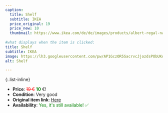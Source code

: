```yaml
---
caption:
  title: Shelf
  subtitle: IKEA
  price_original: 19
  price_new: 10
  thumbnail: https://www.ikea.com/de/de/images/products/albert-regal-nadelholz__0088996_pe220776_s5.jpg
  
#what displays when the item is clicked:
title: Shelf
subtitle: IKEA
image: https://lh3.googleusercontent.com/pw/AP1GczOR5SacrvcJjozdsPObUKq7QQw7TXjDLVhIXKq-2jufD9xIrogZf7rXSYyc_yAuXPwt70icHHPfAg0eIEmiZ6AAOXMU6kb_oSfwyrQMOUmcaYjmu6m9roFdEb4m3mIOWBNLqhfcQZvOqct9SQGq2WFjHA=w1220-h1626-s-no-gm?authuser=0
alt: Shelf

---
```

{:.list-inline} 
- **Price**: <span style="color:red"><del>19 €</del></span> <span style="color:green">**10**</span> €!
- **Condition**: Very good
- **Original item link**: [Here](https://www.ikea.com/de/de/p/albert-regal-nadelholz-00111994/)
- **Availability**: <span style='color:green'>Yes, it's still available! ✅</span>
